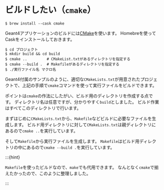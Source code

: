 # ビルドしたい（``cmake``）

```console
$ brew install --cask cmake
```

Geant4アプリケーションのビルドには[CMake](https://cmake.org/)を使います。
Homebreを使ってCaskをインストールしておきます。

```console
$ cd プロジェクト
$ mkdir build && cd build
$ cmake ..         # CMakeList.txtがあるディレクトリを指定する
$ cmake --build .  # Makefileがあるディレクトリを指定する
$ ./実行ファイル名 マクロ名
```

Geant4付属のサンプルのように、適切な``CMakeLists.txt``が用意されたプロジェクトで、上記の手順で``cmake``コマンドを使って実行ファイルをビルドできます。

ポイントは``cmake``の作法にしたがい、ビルド用のディレクトリを作成する点です。
ディレクトリ名は任意ですが、分かりやすく``build``としました。
ビルド作業はすべてこのディレクトリで行います。

まずはじめに``CMakeLists.txt``から、``Makefile``などビルドに必要なファイルを生成します。
ビルド用ディレクトリに対して``CMakeLists.txt``は親ディレクトリにあるので``cmake ..``を実行しています。

そして``Makefile``から実行ファイルを生成します。
``Makefile``はビルド用ディレクトリの中にあるので``cmake --build .``を実行しています。

:::{hint}

``Makefile``を使ったビルドなので、``make``でも代用できます。
なんとなく``cmake``で揃えたかったので、このように整理しました。

:::

